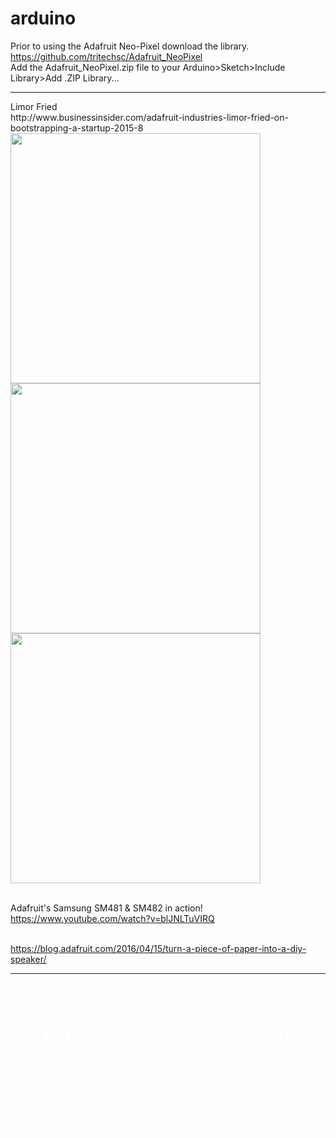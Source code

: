 <html>
<head><title>  arduino </title>
<style>
pre{
background-ground-color:#000;
color:#fff;

}
</style>
</head>

<body>


# arduino
Prior to using the Adafruit Neo-Pixel download the library.
https://github.com/tritechsc/Adafruit_NeoPixel
<br /> Add the Adafruit_NeoPixel.zip file  to your Arduino>Sketch>Include Library>Add .ZIP Library...
<hr />
Limor Fried
<br />http://www.businessinsider.com/adafruit-industries-limor-fried-on-bootstrapping-a-startup-2015-8
<br /> <img src ="https://github.com/tritechsc/arduino/blob/master/img/lady_ada_building.jpg" width = "400">
<img src ="https://github.com/tritechsc/arduino/blob/master/img/lady_ada_machine.jpg" width = "400">
<img src ="https://github.com/tritechsc/arduino/blob/master/img/lady_ada_neo.jpg" width = "400">

<br />Adafruit's Samsung SM481 & SM482 in action!
<br />https://www.youtube.com/watch?v=blJNLTuVIRQ

<br /> https://blog.adafruit.com/2016/04/15/turn-a-piece-of-paper-into-a-diy-speaker/

<hr />
<pre>
<h1>
Install on Debian Jessie 161027 cwcoleman
***********************************************
-  apt-get install libcanberra-gtk-module
- Install the most resent version of jdk and jre
http://www.oracle.com/technetwork/java/javase/downloads/index.html


</h1>
</pre>
